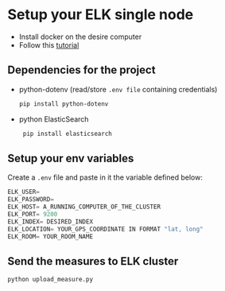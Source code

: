 # Setup your ELK single node

- Install docker on the desire computer
- Follow this [tutorial](https://www.elastic.co/guide/en/elasticsearch/reference/current/docker.html)

## Dependencies for the project
- python-dotenv (read/store `.env file` containing credentials)
    ```bash
    pip install python-dotenv
    ```
- python ElasticSearch
   ```bash
    pip install elasticsearch
    ```
## Setup your env variables

Create a `.env` file and paste in it the variable defined below:

```python
ELK_USER=
ELK_PASSWORD=
ELK_HOST= A_RUNNING_COMPUTER_OF_THE_CLUSTER
ELK_PORT= 9200
ELK_INDEX= DESIRED_INDEX
ELK_LOCATION= YOUR_GPS_COORDINATE IN FORMAT "lat, long"
ELK_ROOM= YOUR_ROOM_NAME
```

## Send the measures to ELK cluster

```bash
python upload_measure.py
```

